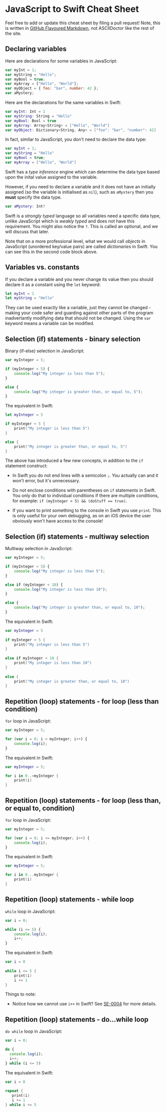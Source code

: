 # JavaScript to Swift Cheat Sheet

Feel free to add or update this cheat sheet by filing a pull request! Note, this is written in [GitHub Flavoured Markdown](https://github.github.com/gfm/), not ASCIIDoctor like the rest of the site.

## Declaring variables

Here are declarations for some variables in JavaScript:

```javascript
var myInt = 1;
var myString = "Hello";
var myBool = true;
var myArray = ["Hello", "World"];
var myObject = { foo: "bar", number: 42 };
var aMystery;
```

Here are the declarations for the same variables in Swift:

```swift
var myInt: Int = 1
var myString: String = "Hello"
var myBool: Bool = true
var myArray: Array<String> = ["Hello", "World"]
var myObject: Dictionary<String, Any> = ["foo": "bar", "number": 42]
```

In fact, similar to JavaScript, you don't need to declare the data type:

```swift
var myInt = 1;
var myString = "Hello"
var myBool = true;
var myArray = ["Hello", "World"]
```

Swift has a *type inference* engine which can determine the data type based upon the inital value assigned to the variable.

However, if you need to declare a variable and it does not have an initially assigned (so the variable is initialised as `nil`), such as `aMystery` then you **must** specify the data type.

```swift
var aMystery: Int?
```

Swift is a *strongly typed* language so all variables need a specific data type, unlike JavaScript which is *weakly typed* and does not have this requirement. You might also notice the `?`. This is called an optional, and we will discuss that later.

Note that on a more professional level, what we would call *objects* in JavaScript (unordered key/value pairs) are called *dictionaries* in Swift. You can see this in the second code block above.

## Variables vs. constants

If you declare a variable and you never change its value then you should declare it as a constant using the `let` keyword:

```swift
let myInt = 1
let myString = "Hello"
```

They can be used exactly like a variable, just they cannot be changed - making your code safer and guarding against other parts of the program inadvertantly modifying data that should not be changed. Using the `var` keyword means a variable can be modified.

## Selection (if) statements - binary selection

Binary (if-else) selection in JavaScript:

```javascript
var myInteger = 5;

if (myInteger < 5) {
    console.log("My integer is less than 5");
}

else {
    console.log("My integer is greater than, or equal to, 5");
}
```

The equivalent in Swift:

```swift
let myInteger = 5

if myInteger < 5 {
    print("My integer is less than 5")
}

else {
    print("My integer is greater than, or equal to, 5")
}
```

The above has introduced a few new concepts, in addition to the `if` statement construct:

* In Swift you do not end lines with a semicolon `;`. You actually can and it won't error, but it's unnecessary.

* Do not enclose conditions with parentheses on `if` statements in Swift. You only do that to individual conditions if there are multiple conditions, for example: `if (myInteger < 5) && (doStuff == true)`.

* If you want to print something to the console in Swift you use `print`. This is only useful for your own debugging, as on an iOS device the user obviously won't have access to the console!

## Selection (if) statements - multiway selection

Multiway selection in JavaScript:

```javascript
var myInteger = 5;

if (myInteger < 5) {
    console.log("My integer is less than 5");
}

else if (myInteger < 10) {
    console.log("My integer is less than 10");
}

else {
    console.log("My integer is greater than, or equal to, 10");
}

```

The equivalent in Swift:

```swift
var myInteger = 5
        
if myInteger < 5 {
    print("My integer is less than 5")
}
        
else if myInteger < 10 {
    print("My integer is less than 10")
}
        
else {
    print("My integer is greater than, or equal to, 10")
}
```

## Repetition (loop) statements - for loop (less than condition)

`for` loop in JavaScript:

```javascript
var myInteger = 5;

for (var i = 0; i < myInteger; i++) {
    console.log(i);
}
```

The equivalent in Swift:

```swift
var myInteger = 5;

for i in 0..<myInteger {
    print(i)
}
```

## Repetition (loop) statements - for loop (less than, or equal to, condition)

`for` loop in JavaScript:

```javascript
var myInteger = 5;

for (var i = 0; i <= myInteger; i++) {
    console.log(i);
}
```

The equivalent in Swift:

```swift
var myInteger = 5;

for i in 0...myInteger {
    print(i)
}
```

## Repetition (loop) statements - while loop

`while` loop in JavaScript:

```javascript
var i = 0;

while (i <= 5) {
    console.log(i);
    i++;
}
```

The equivalent in Swift:

```swift
var i = 0
        
while i <= 5 {
    print(i)
    i += 1
}
```

Things to note:

* Notice how we cannot use `i++` in Swift? See [SE-0004](https://github.com/apple/swift-evolution/blob/master/proposals/0004-remove-pre-post-inc-decrement.md) for more details.

## Repetition (loop) statements - do...while loop

`do while` loop in JavaScript:

```javascript
var i = 0;

do {
  console.log(i);
  i++;
} while (i <= 5)
```

The equivalent in Swift:

```swift
var i = 0
        
repeat {
   print(i)
   i += 1
} while i <= 5

```
